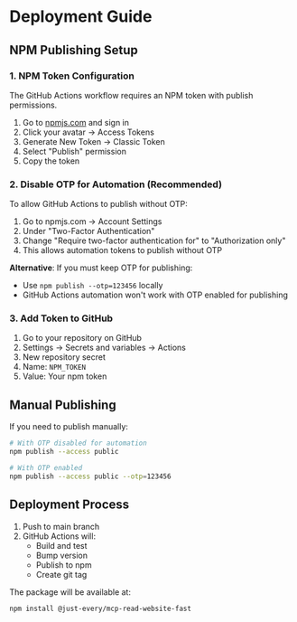 # Deployment Guide

## NPM Publishing Setup

### 1. NPM Token Configuration

The GitHub Actions workflow requires an NPM token with publish permissions.

1. Go to [npmjs.com](https://www.npmjs.com/) and sign in
2. Click your avatar → Access Tokens
3. Generate New Token → Classic Token
4. Select "Publish" permission
5. Copy the token

### 2. Disable OTP for Automation (Recommended)

To allow GitHub Actions to publish without OTP:

1. Go to npmjs.com → Account Settings
2. Under "Two-Factor Authentication"
3. Change "Require two-factor authentication for" to "Authorization only"
4. This allows automation tokens to publish without OTP

**Alternative**: If you must keep OTP for publishing:
- Use `npm publish --otp=123456` locally
- GitHub Actions automation won't work with OTP enabled for publishing

### 3. Add Token to GitHub

1. Go to your repository on GitHub
2. Settings → Secrets and variables → Actions
3. New repository secret
4. Name: `NPM_TOKEN`
5. Value: Your npm token

## Manual Publishing

If you need to publish manually:

```bash
# With OTP disabled for automation
npm publish --access public

# With OTP enabled
npm publish --access public --otp=123456
```

## Deployment Process

1. Push to main branch
2. GitHub Actions will:
   - Build and test
   - Bump version
   - Publish to npm
   - Create git tag

The package will be available at:
```
npm install @just-every/mcp-read-website-fast
```